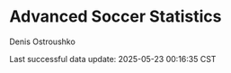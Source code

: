 # Advanced Soccer Statistics
Denis Ostroushko

<!-- gfm -->

Last successful data update: 2025-05-23 00:16:35 CST
